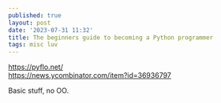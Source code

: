 ```yaml
---
published: true
layout: post
date: '2023-07-31 11:32'
title: The beginners guide to becoming a Python programmer
tags: misc luv 
---
```

<https://pyflo.net/>  
<https://news.ycombinator.com/item?id=36936797>

Basic stuff, no OO.
